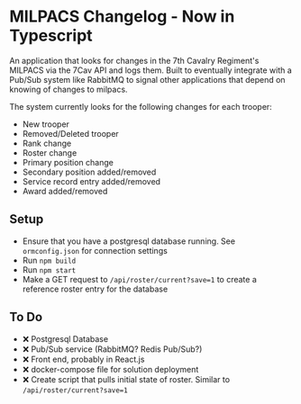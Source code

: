 # MILPACS Changelog - Now in Typescript

An application that looks for changes in the 7th Cavalry Regiment's MILPACS via the 7Cav API and logs them. Built to eventually integrate with a Pub/Sub system like RabbitMQ to signal other applications that depend on knowing of changes to milpacs.

The system currently looks for the following changes for each trooper:

* New trooper
* Removed/Deleted trooper
* Rank change
* Roster change
* Primary position change
* Secondary position added/removed
* Service record entry added/removed
* Award added/removed

## Setup

* Ensure that you have a postgresql database running. See `ormconfig.json` for connection settings
* Run `npm build`
* Run `npm start`
* Make a GET request to `/api/roster/current?save=1` to create a reference roster entry for the database

## To Do

* ❌ Postgresql Database
* ❌ Pub/Sub service (RabbitMQ? Redis Pub/Sub?)
* ❌ Front end, probably in React.js
* ❌ docker-compose file for solution deployment
* ❌ Create script that pulls initial state of roster. Similar to `/api/roster/current?save=1`
